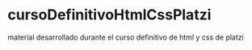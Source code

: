 # cursoDefinitivoHtmlCssPlatzi
material desarrollado durante el curso definitivo de html y css de platzi

